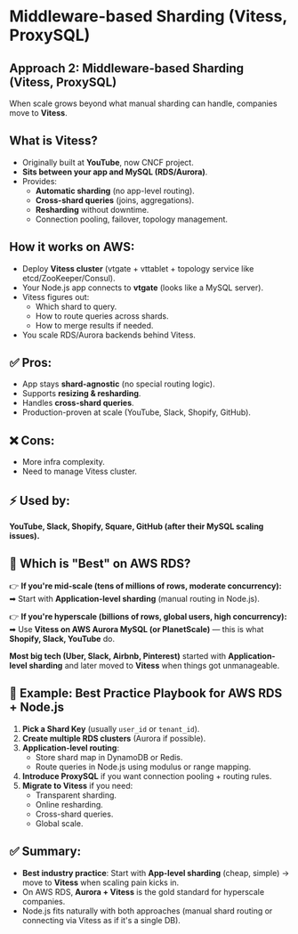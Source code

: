 # Middleware-based Sharding (Vitess, ProxySQL)

## Approach 2: Middleware-based Sharding (Vitess, ProxySQL)

When scale grows beyond what manual sharding can handle, companies move to **Vitess**.

## What is Vitess?

* Originally built at **YouTube**, now CNCF project.
* **Sits between your app and MySQL (RDS/Aurora)**.
* Provides:
  * **Automatic sharding** (no app-level routing).
  * **Cross-shard queries** (joins, aggregations).
  * **Resharding** without downtime.
  * Connection pooling, failover, topology management.

## How it works on AWS:

* Deploy **Vitess cluster** (vtgate + vttablet + topology service like etcd/ZooKeeper/Consul).
* Your Node.js app connects to **vtgate** (looks like a MySQL server).
* Vitess figures out:
  * Which shard to query.
  * How to route queries across shards.
  * How to merge results if needed.
* You scale RDS/Aurora backends behind Vitess.

## ✅ **Pros**:
* App stays **shard-agnostic** (no special routing logic).
* Supports **resizing & resharding**.
* Handles **cross-shard queries**.
* Production-proven at scale (YouTube, Slack, Shopify, GitHub).

## ❌ **Cons**:
* More infra complexity.
* Need to manage Vitess cluster.

## ⚡ Used by: 
**YouTube, Slack, Shopify, Square, GitHub (after their MySQL scaling issues).**

## 🔹 Which is "Best" on AWS RDS?

👉 **If you're mid-scale (tens of millions of rows, moderate concurrency):**  
➡ Start with **Application-level sharding** (manual routing in Node.js).

👉 **If you're hyperscale (billions of rows, global users, high concurrency):**  
➡ Use **Vitess on AWS Aurora MySQL (or PlanetScale)** — this is what **Shopify, Slack, YouTube** do.

**Most big tech (Uber, Slack, Airbnb, Pinterest)** started with **Application-level sharding** and later moved to **Vitess** when things got unmanageable.

## 🔹 Example: Best Practice Playbook for AWS RDS + Node.js

1. **Pick a Shard Key** (usually `user_id` or `tenant_id`).
2. **Create multiple RDS clusters** (Aurora if possible).
3. **Application-level routing**:
   * Store shard map in DynamoDB or Redis.
   * Route queries in Node.js using modulus or range mapping.
4. **Introduce ProxySQL** if you want connection pooling + routing rules.
5. **Migrate to Vitess** if you need:
   * Transparent sharding.
   * Online resharding.
   * Cross-shard queries.
   * Global scale.

## ✅ **Summary**:

* **Best industry practice**: Start with **App-level sharding** (cheap, simple) → move to **Vitess** when scaling pain kicks in.
* On AWS RDS, **Aurora + Vitess** is the gold standard for hyperscale companies.
* Node.js fits naturally with both approaches (manual shard routing or connecting via Vitess as if it's a single DB).